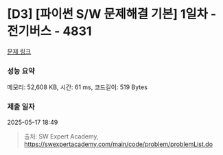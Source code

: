 # [D3] [파이썬 S/W 문제해결 기본] 1일차 - 전기버스 - 4831 

[문제 링크](https://swexpertacademy.com/main/code/problem/problemDetail.do?contestProbId=AWTLS24ao9ADFAVT) 

### 성능 요약

메모리: 52,608 KB, 시간: 61 ms, 코드길이: 519 Bytes

### 제출 일자

2025-05-17 18:49



> 출처: SW Expert Academy, https://swexpertacademy.com/main/code/problem/problemList.do